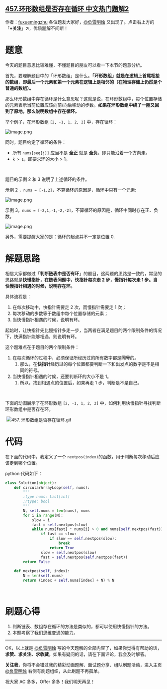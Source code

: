 ## [457.环形数组是否存在循环 中文热门题解2](https://leetcode.cn/problems/circular-array-loop/solutions/100000/fu-xue-ming-zhu-dong-hua-ti-jie-kuai-man-ju4g)

作者：[fuxuemingzhu](https://leetcode.cn/u/fuxuemingzhu)
各位题友大家好，[@负雪明烛](/u/fuxuemingzhu/) 又出现了。点击右上方的「**+关注**」**↗**，优质题解不间断！

# 题意
今天的题目意思比较难懂，不懂题目的朋友可以看一下本节的题意分析。
​

首先，要理解题目中的「环形数组」是什么。**「环形数组」就是在逻辑上首尾相接的数组**，**即最后一个元素和第一个元素在逻辑上是相邻的（在物理存储上仍然是个普通的数组）。**
**​**

那么环形数组中存在循环是什么意思呢？这就是说，在环形数组中，每个位置存储的元素表示当前位置应该向前/向后移动的步数。**如果在环形数组中绕了一圈又回到了原地，那么说明数组中存在循环。**
​

举个例子，在环形数组 `[2, -1, 1, 2, 2]` 中，存在循环：


![image.png](https://pic.leetcode-cn.com/1628304618-zcXATo-image.png)

同时，题目约定了循环的条件：
​


- 所有 `nums[seq[j]]` 应当不是 **全正** 就是 **全负**，即只能沿着一个方向走。
- `k > 1`，即要求环的大小 > 1。

​

题目的示例 2 和 3 说明了上述循环的条件。
​

示例 2 ，`nums = [-1,2]`，不算循环的原因是，循环中只有一个元素:
​

![image.png](https://pic.leetcode-cn.com/1628304642-gecYTC-image.png)

示例 3，`nums = [-2,1,-1,-2,-2]`，不算循环的原因是，循环中同时存在正、负数。
​


![image.png](https://pic.leetcode-cn.com/1628304656-sOaRYB-image.png)

另外，需要提醒大家的是：循环的起点并不一定是位置 0.

# 解题思路


相信大家都做过「**判断链表中是否有环**」的题目，这两题的思路是一致的，常见的思路就是**快慢指针，在链表问题中，快指针每次走 2 步，慢指针每次走 1 步。当快慢指针相遇的时候，说明存在环。**
**​**

具体流程是：

1. 在每次移动中，快指针需要走 2 次，而慢指针需要走 1 次；
2. 每次移动的步数等于数组中每个位置存储的元素；
3. 当快慢指针相遇的时候，说明有环。
​

起始时，让快指针先比慢指针多走一步，当两者在满足题目的两个限制条件的情况下，快满指针能够相遇，则说明有环。
​

这个题难点在于题目的两个限制条件：
​


1. 在每次循环的过程中，必须保证所经历过的所有数字都是**同号**的。
   1. 那么，在**快指针**经历过的每个位置都要判断一下和出发点的数字是不是相同的符号。
2. 当快慢指针相遇的时候，还要判断环的大小不是 1。
   1. 所以，找到相遇点的位置后，如果再走 1 步，判断是不是自己。

​

下面的动图展示了在环形数组 `[2, -1, 1, 2, 2]` 中，如何利用快慢指针寻找判断环形数组中是否存在环。



​
![457. 环形数组是否存在循环.gif](https://pic.leetcode-cn.com/1628304683-xarVfF-457.%20%E7%8E%AF%E5%BD%A2%E6%95%B0%E7%BB%84%E6%98%AF%E5%90%A6%E5%AD%98%E5%9C%A8%E5%BE%AA%E7%8E%AF.gif)

# 代码

在下面的代码中，我定义了一个 `nextpos(index)`的函数，用于判断每次移动后应该走到哪个位置。


python 代码如下：
​

```python []
class Solution(object):
    def circularArrayLoop(self, nums):
        """
        :type nums: List[int]
        :rtype: bool
        """
        N, self.nums = len(nums), nums
        for i in range(N):
            slow = i
            fast = self.nextpos(slow)
            while nums[fast] * nums[i] > 0 and nums[self.nextpos(fast)] * nums[i] > 0:
                if fast == slow:
                    if slow == self.nextpos(slow):
                        break
                    return True
                slow = self.nextpos(slow)
                fast = self.nextpos(self.nextpos(fast))
        return False
    
    def nextpos(self, index):
        N = len(self.nums)
        return (index + self.nums[index] + N) % N
```
​

# 刷题心得


1. 判断链表、数组存在循环的方法是类似的，都可以使用快慢指针的方法。
2. 本题考察了我们思维变通的能力。
​
---

OK，以上就是 [@负雪明烛](https://leetcode-cn.com/u/fuxuemingzhu/) 写的今天题解的全部内容了，如果你觉得有帮助的话，**求赞、求关注、求收藏**。如果有疑问的话，请在下面评论，我会及时解答。


**关注我**，你将不会错过我的精彩动画题解、面试题分享、组队刷题活动，进入主页 [@负雪明烛](https://leetcode-cn.com/u/fuxuemingzhu/) 右侧有刷题组织，从此刷题不再孤单。


祝大家 AC 多多，Offer 多多！我们明天再见！
